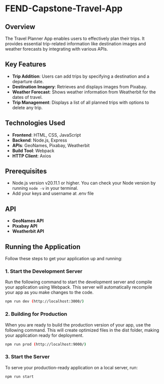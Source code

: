 # FEND-Capstone-Travel-App

## Overview

The Travel Planner App enables users to effectively plan their trips. It provides essential trip-related information like destination images and weather forecasts by integrating with various APIs.

## Key Features

- **Trip Addition**: Users can add trips by specifying a destination and a departure date.
- **Destination Imagery**: Retrieves and displays images from Pixabay.
- **Weather Forecast**: Shows weather information from Weatherbit for the dates of travel.
- **Trip Management**: Displays a list of all planned trips with options to delete any trip.

## Technologies Used

- **Frontend**: HTML, CSS, JavaScript
- **Backend**: Node.js, Express
- **APIs**: GeoNames, Pixabay, Weatherbit
- **Build Tool**: Webpack
- **HTTP Client**: Axios

## Prerequisites
- Node.js version v20.11.1 or higher. You can check your Node version by running `node -v` in your terminal.
- Add your keys and username at .env file

## API

- **GeoNames API**
- **Pixabay API**
- **Weatherbit API**

## Running the Application

Follow these steps to get your application up and running:

### 1. Start the Development Server

Run the following command to start the development server and compile your application using Webpack. This server will automatically recompile your app as you make changes to the code.

```bash
npm run dev (http://localhost:3000/)
```

### 2. Building for Production

When you are ready to build the production version of your app, use the following command. This will create optimized files in the dist folder, making your application ready for deployment.

```bash
npm run prod (http://localhost:9000/)
```

### 3. Start the Server

To serve your production-ready application on a local server, run:

```bash
npm run start
```
